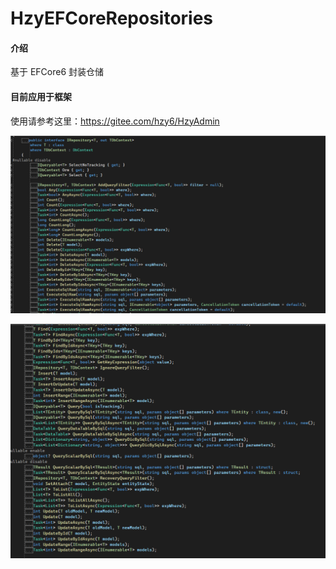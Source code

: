 # HzyEFCoreRepositories

#### 介绍
基于 EFCore6 封装仓储

#### 目前应用于框架

使用请参考这里：https://gitee.com/hzy6/HzyAdmin


![输入图片说明](doc/image.png)

![输入图片说明](doc/image1.png)

